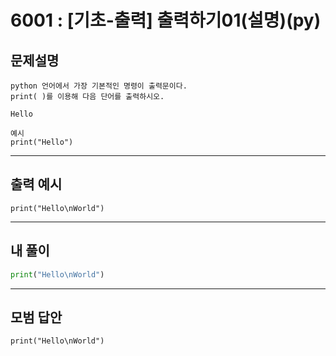 # 6001 : [기초-출력] 출력하기01(설명)(py) 
## 문제설명
```
python 언어에서 가장 기본적인 명령이 출력문이다.
print( )를 이용해 다음 단어를 출력하시오.

Hello

예시
print("Hello") 
```
***
## 출력 예시
~~~
print("Hello\nWorld")
~~~
***
## 내 풀이
```python
print("Hello\nWorld")
````
***
## 모범 답안
~~~pyhton
print("Hello\nWorld")
~~~